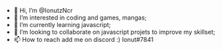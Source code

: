 - 👋 Hi, I’m @IonutzNcr
- 👀 I’m interested in coding and games, mangas;
- 🌱 I’m currently learning javascript; 
- 💞️ I’m looking to collaborate on javascript projets to improve my skillset; 
- 📫 How to reach add me on discord :) Ionut#7841

<!---
IonutzNcr/IonutzNcr is a ✨ special ✨ repository because its `README.md` (this file) appears on your GitHub profile.
You can click the Preview link to take a look at your changes.
--->
